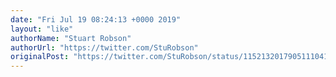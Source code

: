 ```yaml
---
date: "Fri Jul 19 08:24:13 +0000 2019"
layout: "like"
authorName: "Stuart Robson"
authorUrl: "https://twitter.com/StuRobson"
originalPost: "https://twitter.com/StuRobson/status/1152132017905111041"
---
```

